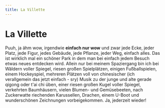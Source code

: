```yaml
---
title: La Villette
---
```


# La Villette

Puuh, ja ähm wow, irgendwie **einfach nur wow** und zwar jede Ecke, jeder Platz, jede Figur, jedes Gebäude, jede Pflanze, jeder Weg, einfach alles. Das ist wirklich mal ein schöner Park in dem man bei einfach jedem Besuch etwas neues entdecken wird. Allein nur bei meinem Spaziergang bin ich bei Wäldern voller Spiegel, riesen großen Spielplätzen, einigen Fußballspielen, einem Hockeyspiel, mehreren Plätzen voll von chinesischer (ich verallgemein das jetzt einfach - sry) Musik zu der junge und alte gerade qigong oder t'ai chi üben, einer riesen großen Kugel voller Spiegel, verkehrten Baumhäusern, vielen Blumen- und Gemüsebeeten, nach Zuckerwatte riechenden Karussellen, Drachen, einem U-Boot und wunderschönen Zeichnungen vorbeigekommen. Ja, jederzeit wieder!

<BaseImage src="paris/la-villette-1.jpg" alt="La Villette" class="mb-5" />
<BaseImage src="paris/la-villette-2.jpg" alt="La Villette" class="mb-5" />
<BaseImage src="paris/la-villette-3.jpg" alt="La Villette" class="mb-5" />
<BaseImage src="paris/la-villette-4.jpg" alt="La Villette" class="mb-5" />
<BaseImage src="paris/la-villette-5.jpg" alt="La Villette" class="mb-5" />
<BaseImage src="paris/la-villette-6.jpg" alt="La Villette" class="mb-5" />
<BaseImage src="paris/la-villette-7.jpg" alt="La Villette" class="mb-5" />
